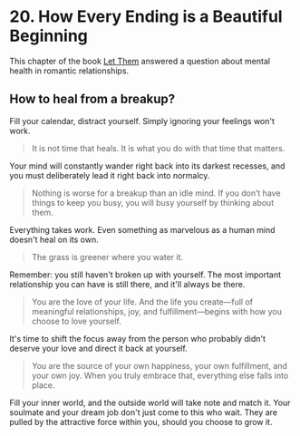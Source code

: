 # 20. How Every Ending is a Beautiful Beginning

This chapter of the book [Let Them](../../../2025/10/14/let-them.md) answered a question about mental health in romantic relationships.

## How to heal from a breakup?

Fill your calendar, distract yourself. Simply ignoring your feelings won't work.

> It is not time that heals. It is what you do with that time that matters.

Your mind will constantly wander right back into its darkest recesses, and you must deliberately lead it right back into normalcy.

> Nothing is worse for a breakup than an idle mind. If you don’t have things to keep you busy, you will busy yourself by thinking about them.

Everything takes work. Even something as marvelous as a human mind doesn't heal on its own.

> The grass is greener where you water it.

Remember: you still haven't broken up with yourself. The most important relationship you can have is still there, and it'll always be there.

> You are the love of your life. And the life you create—full of meaningful relationships, joy, and fulfillment—begins with how you choose to love yourself.

It's time to shift the focus away from the person who probably didn't deserve your love and direct it back at yourself.

> You are the source of your own happiness, your own fulfillment, and your own joy. When you truly embrace that, everything else falls into place.

Fill your inner world, and the outside world will take note and match it. Your soulmate and your dream job don't just come to this who wait. They are pulled by the attractive force within you, should you choose to grow it.
